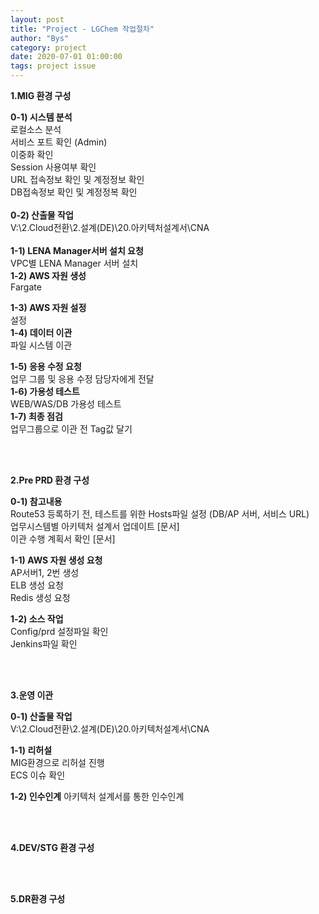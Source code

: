 ```yaml
---
layout: post
title: "Project - LGChem 작업절차"
author: "Bys"
category: project
date: 2020-07-01 01:00:00
tags: project issue
---
```



**1.MIG 환경 구성**  

**0-1) 시스템 분석**  
로컬소스 분석  
서비스 포트 확인 (Admin)  
이중화 확인  
Session 사용여부 확인  
URL 접속정보 확인 및 계정정보 확인  
DB접속정보 확인 및 계정정복 확인  
<br>
**0-2) 산출물 작업**  
V:\2.Cloud전환\2.설계(DE)\20.아키텍처설계서\CNA  
<br>
**1-1) LENA Manager서버 설치 요청**  
VPC별 LENA Manager 서버 설치  
**1-2) AWS 자원 생성**  
Fargate  

**1-3) AWS 자원 설정**  
설정   
**1-4) 데이터 이관**  
파일 시스템 이관  

**1-5) 응용 수정 요청**  
업무 그룹 및 응용 수정 담당자에게 전달  
**1-6) 가용성 테스트**  
WEB/WAS/DB 가용성 테스트  
**1-7) 최종 점검**  
업무그룹으로 이관 전 Tag값 달기  
 


<br><br>


**2.Pre PRD 환경 구성**  
 
**0-1) 참고내용**  
Route53 등록하기 전, 테스트를 위한 Hosts파일 설정 (DB/AP 서버, 서비스 URL)  
업무시스템별 아키텍처 설계서 업데이트 [문서]  
이관 수행 계획서 확인 [문서]  

**1-1) AWS 자원 생성 요청**  
AP서버1, 2번 생성  
ELB 생성 요청  
Redis 생성 요청   

**1-2) 소스 작업**  
Config/prd 설정파일 확인  
Jenkins파일 확인  

<br><br>

**3.운영 이관**  

**0-1) 산출물 작업**  
V:\2.Cloud전환\2.설계(DE)\20.아키텍처설계서\CNA 

**1-1) 리허설**  
MIG환경으로 리허설 진행  
ECS 이슈 확인  

**1-2) 인수인계**
아키텍처 설계서를 통한 인수인계  

<br><br>

**4.DEV/STG 환경 구성**  

<br><br>

**5.DR환경 구성**  